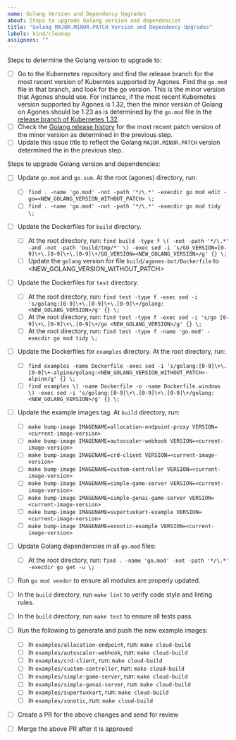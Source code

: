 ```yaml
---
name: Golang Version and Dependency Upgrades
about: Steps to upgrade Golang version and dependencies
title: "Golang MAJOR.MINOR.PATCH Version and Dependency Upgrades"
labels: kind/cleanup
assignees: ""
---
```


Steps to determine the Golang version to upgrade to:

- [ ] Go to the Kubernetes repository and find the release branch for the most recent version of
      Kuberntes supported by Agones. Find the `go.mod` file in that branch, and look for the go
      version. This is the minor version that Agones should use. For instance, if the most recent
      Kubernetes version supported by Agones is 1.32, then the minor version of Golang on Agones
      should be 1.23 as is determined by the `go.mod` file in the [release branch of Kubernetes
      1.32](https://github.com/kubernetes/kubernetes/blob/release-1.32/go.mod#L9).
- [ ] Check the [Golang release history](https://go.dev/doc/devel/release) for the most recent patch
      version of the minor version as determined in the previous step.
- [ ] Update this issue title to reflect the Golang `MAJOR.MINOR.PATCH` version determined the in
      the previous step.

Steps to upgrade Golang version and dependencies:

- [ ] Update `go.mod` and `go.sum`. At the root (agones) directory, run:

  - [ ] `find . -name 'go.mod' -not -path '*/\.*' -execdir go mod edit -go=<NEW_GOLANG_VERSION_WITHOUT_PATCH> \;`
  - [ ] `find . -name 'go.mod' -not -path '*/\.*' -execdir go mod tidy \;`

- [ ] Update the Dockerfiles for `build` directory.

  - [ ] At the root directory, run: `find build -type f \( -not -path '*/\.*' -and -not -path 'build/tmp/*' \) -exec sed -i 's/GO_VERSION=[0-9]\+\.[0-9]\+\.[0-9]\+/GO_VERSION=<NEW_GOLANG_VERSION>/g' {} \;`
  - [ ] Update the `golang` version for file `build/agones-bot/Dockerfile` to <NEW_GOLANG_VERSION_WITHOUT_PATCH>

- [ ] Update the Dockerfiles for `test` directory.

  - [ ] At the root directory, run: `find test -type f -exec sed -i 's/golang:[0-9]\+\.[0-9]\+\.[0-9]\+/golang:<NEW_GOLANG_VERSION>/g' {} \;`
  - [ ] At the root directory, run: `find test -type f -exec sed -i 's/go [0-9]\+\.[0-9]\+\.[0-9]\+/go <NEW_GOLANG_VERSION>/g' {} \;`
  - [ ] At the root directory, run: `find test -type f -name 'go.mod' -execdir go mod tidy \;`

- [ ] Update the Dockerfiles for `examples` directory. At the root directory, run:

  - [ ] `find examples -name Dockerfile -exec sed -i 's/golang:[0-9]\+\.[0-9]\+-alpine/golang:<NEW_GOLANG_VERSION_WITHOUT_PATCH>-alpine/g' {} \;`
  - [ ] `find examples \( -name Dockerfile -o -name Dockerfile.windows \) -exec sed -i 's/golang:[0-9]\+\.[0-9]\+\.[0-9]\+/golang:<NEW_GOLANG_VERSION>/g' {} \;`

- [ ] Update the example images tag. At `build` directory, run:

  - [ ] `make bump-image IMAGENAME=allocation-endpoint-proxy VERSION=<current-image-version>`
  - [ ] `make bump-image IMAGENAME=autoscaler-webhook VERSION=<current-image-version>`
  - [ ] `make bump-image IMAGENAME=crd-client VERSION=<current-image-version>`
  - [ ] `make bump-image IMAGENAME=custom-controller VERSION=<current-image-version>`
  - [ ] `make bump-image IMAGENAME=simple-game-server VERSION=<current-image-version>`
  - [ ] `make bump-image IMAGENAME=simple-genai-game-server VERSION=<current-image-version>`
  - [ ] `make bump-image IMAGENAME=supertuxkart-example VERSION=<current-image-version>`
  - [ ] `make bump-image IMAGENAME=xonotic-example VERSION=<current-image-version>`

- [ ] Update Golang dependencies in all `go.mod` files:

  - [ ] At the root directory, run: `find . -name 'go.mod' -not -path '*/\.*' -execdir go get -u \;`

-  [ ] Run `go mod vendor` to ensure all modules are properly updated.
-  [ ] In the `build` directory, run `make lint` to verify code style and linting rules.
-  [ ] In the `build` directory, run `make test` to ensure all tests pass.

- [ ] Run the following to generate and push the new example images:

  - [ ] In `examples/allocation-endpoint`, run: `make cloud-build`
  - [ ] In `examples/autoscaler-webhook`, run: `make cloud-build`
  - [ ] In `examples/crd-client`, run: `make cloud-build`
  - [ ] In `examples/custom-controller`, run: `make cloud-build`
  - [ ] In `examples/simple-game-server`, run: `make cloud-build`
  - [ ] In `examples/simple-genai-server`, run: `make cloud-build`
  - [ ] In `examples/supertuxkart`, run: `make cloud-build`
  - [ ] In `examples/xonotic`, run: `make cloud-build`

- [ ] Create a PR for the above changes and send for review

- [ ] Merge the above PR after it is approved
